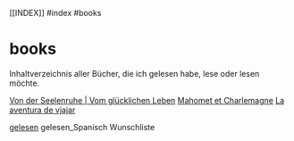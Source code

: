 [[INDEX]] #index #books
# books
Inhaltverzeichnis aller Bücher, die ich gelesen habe, lese oder lesen möchte.

[Von der Seelenruhe | Vom glücklichen Leben](2106032330.md)
[Mahomet et Charlemagne](2106032344.md)
[La aventura de vjajar](2106032353.md)



[gelesen](gelesen.md)
gelesen_Spanisch
Wunschliste
